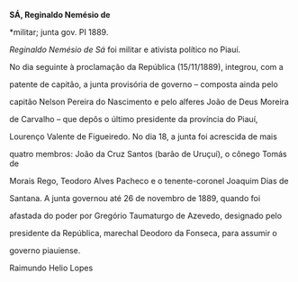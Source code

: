 **SÁ, Reginaldo Nemésio de**



\*militar; junta gov. PI 1889.



*Reginaldo Nemésio de Sá* foi militar e ativista político no Piauí.



No dia seguinte à proclamação da República (15/11/1889), integrou, com a

patente de capitão, a junta provisória de governo – composta ainda pelo

capitão Nelson Pereira do Nascimento e pelo alferes João de Deus Moreira

de Carvalho – que depôs o último presidente da província do Piauí,

Lourenço Valente de Figueiredo. No dia 18, a junta foi acrescida de mais

quatro membros: João da Cruz Santos (barão de Uruçuí), o cônego Tomás de

Morais Rego, Teodoro Alves Pacheco e o tenente-coronel Joaquim Dias de

Santana. A junta governou até 26 de novembro de 1889, quando foi

afastada do poder por Gregório Taumaturgo de Azevedo, designado pelo

presidente da República, marechal Deodoro da Fonseca, para assumir o

governo piauiense.



Raimundo Helio Lopes



